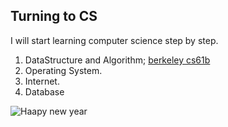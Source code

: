 ## Turning to CS
I will start learning computer science step by step.

1. DataStructure and Algorithm; [berkeley cs61b](https://sp18.datastructur.es/)
2. Operating System.
3. Internet.
4. Database

![Haapy new year](https://github.com/zhiyuanujs/skeleton-sp18/blob/master/hw2/outputFiles/greeting57.png)
